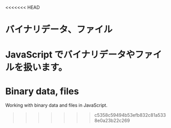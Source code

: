 <<<<<<< HEAD
# バイナリデータ、ファイル

JavaScript でバイナリデータやファイルを扱います。
=======
# Binary data, files

Working with binary data and files in JavaScript.
>>>>>>> c5358c59494b53efb832c81a5338e0a23b22c269
